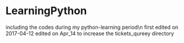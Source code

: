 # LearningPython
including the codes during my python-learning period\n
first edited on 2017-04-12
edited on Apr_14 to increase the tickets_qureey directory
